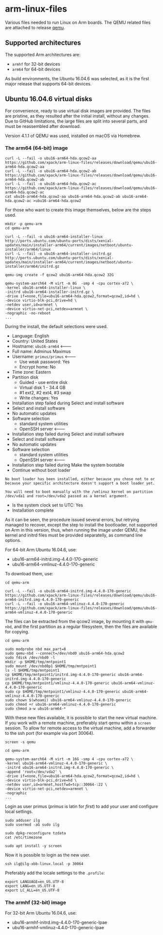 # arm-linux-files

Various files needed to run Linux on Arm boards. The QEMU related files 
are attached to release [qemu](https://github.com/xpack/arm-linux-files/releases/tag/qemu).

## Supported architectures

The supported Arm architectures are:

- `armhf` for 32-bit devices
- `arm64` for 64-bit devices

As build environments, the Ubuntu 16.04.6 was selected, as it is the first
major release that supports 64-bit devices.

## Ubuntu 16.04.6 virtual disks

For convenience, ready to use virtual disk images are provided. The files
are pristine, as they resulted after the initial install, without any
changes. 
Due to GitHub limitations, the large files are split into several parts,
and must be reassembled after download.

Version 4.1.1 of QEMU was used, installed on macOS via Homebrew.

### The arm64 (64-bit) image

```console
curl -L --fail -o ubu16-arm64-hda.qcow2-aa https://github.com/xpack/arm-linux-files/releases/download/qemu/ubu16-arm64-hda.qcow2-aa
curl -L --fail -o ubu16-arm64-hda.qcow2-ab https://github.com/xpack/arm-linux-files/releases/download/qemu/ubu16-arm64-hda.qcow2-ab
curl -L --fail -o ubu16-arm64-hda.qcow2-ac https://github.com/xpack/arm-linux-files/releases/download/qemu/ubu16-arm64-hda.qcow2-ac
cat ubu16-arm64-hda.qcow2-aa ubu16-arm64-hda.qcow2-ab ubu16-arm64-hda.qcow2-ac >ubu16-arm64-hda.qcow2
```

For those who want to create this image themselves, below are the
steps used.

```console
mkdir -p qemu-arm
cd qemu-arm

curl -L --fail -o ubu16-arm64-installer-linux http://ports.ubuntu.com/ubuntu-ports/dists/xenial-updates/main/installer-arm64/current/images/netboot/ubuntu-installer/arm64/linux
curl -L --fail -o ubu16-arm64-installer-initrd.gz http://ports.ubuntu.com/ubuntu-ports/dists/xenial-updates/main/installer-arm64/current/images/netboot/ubuntu-installer/arm64/initrd.gz

qemu-img create -f qcow2 ubu16-arm64-hda.qcow2 32G

qemu-system-aarch64 -M virt -m 8G  -smp 4 -cpu cortex-a72 \
-kernel ubu16-arm64-installer-linux \
-initrd ubu16-arm64-installer-initrd.gz \
-drive if=none,file=ubu16-arm64-hda.qcow2,format=qcow2,id=hd \
-device virtio-blk-pci,drive=hd \
-netdev user,id=armnet \
-device virtio-net-pci,netdev=armnet \
-nographic -no-reboot
...
```

During the install, the default selections were used. 

- Language: English
- Country: United States
- Hostname: `ubu16-arm64` <---
- Full name: Adminus Maximus
- Username: `primus/primus` <---
	- Use weak password: Yes
	- Encrypt home: No
- Time zone: Eastern
- Partition disk
	- Guided - use entire disk
	- Virtual disk 1 - 34.4 GB
	- #1 ext2, #2 ext4, #3 swap
	- Write changes: Yes
- Installation step failed during Select and install software
- Select and install software
- No automatic updates
- Software selection
	- standard system utilities
	- OpenSSH server <---
- Installation step failed during Select and install software
- Select and install software
- No automatic updates
- Software selection
	- standard system utilities
	- OpenSSH server <---
- Installation step failed during Make the system bootable
- Continue without boot loader

```
No boot loader has been installed, either because you chose not to or 
because your specific architecture doesn't support a boot loader yet. 
                                                                      
You will need to boot manually with the /vmlinuz kernel on partition  
/dev/vda1 and root=/dev/vda2 passed as a kernel argument.             
```

- Is the system clock set to UTC: Yes
- Installation complete

As it can be seen, the procedure issued several errors, but retrying
managed to recover, except the step to install the bootloader, not
supported on Arm in this version, thus, when running the image under
QEMU, the kernel and initrd files must be provided separatelly, as 
command line options.

For 64-bit Arm Ubuntu 16.04.6, use:

- ubu16-arm64-initrd.img-4.4.0-170-generic
- ubu16-arm64-vmlinuz-4.4.0-170-generic

To download them, use:

```console
cd qemu-arm

curl -L --fail -o ubu16-arm64-initrd.img-4.4.0-170-generic https://github.com/xpack/arm-linux-files/releases/download/qemu/ubu16-arm64-initrd.img-4.4.0-170-generic
curl -L --fail -o ubu16-arm64-vmlinuz-4.4.0-170-generic https://github.com/xpack/arm-linux-files/releases/download/qemu/ubu16-arm64-vmlinuz-4.4.0-170-generic
```

The files can be extracted from the qcow2 image, by mounting it with 
`qmu-nbd`, and the first partition as a regular filesystem, then the 
files are available for copying.

```console
cd qemu-arm

sudo modprobe nbd max_part=8
sudo qemu-nbd --connect=/dev/nbd0 ubu16-arm64-hda.qcow2
sudo fdisk /dev/nbd0 -l
mkdir -p $HOME/tmp/mntpoint1
sudo mount /dev/nbd0p1 $HOME/tmp/mntpoint1
ls -l $HOME/tmp/mntpoint1
cp $HOME/tmp/mntpoint1/initrd.img-4.4.0-170-generic ubu16-arm64-initrd.img-4.4.0-170-generic
cp $HOME/tmp/mntpoint1/vmlinuz-4.4.0-170-generic ubu16-arm64-vmlinuz-4.4.0-170-generic
sudo cp $HOME/tmp/mntpoint1/vmlinuz-4.4.0-170-generic ubu16-arm64-vmlinuz-4.4.0-170-generic
sudo chown $(whoami) ubu16-arm64-vmlinuz-4.4.0-170-generic
sudo chmod +r ubu16-arm64-vmlinuz-4.4.0-170-generic
sudo chmod a-w ubu16-arm64-*
```

With these new files available, it is possible to start the new virtual 
machine. If you work with a remote machine, preferably start qemu within
a `screen` session. To allow for remote access to the virtual machine, 
add a forwarder to the ssh port (for example via port 30064).

```console
screen -s qemu

cd qemu-arm

qemu-system-aarch64 -M virt -m 16G -smp 4 -cpu cortex-a72 \
-kernel ubu16-arm64-vmlinuz-4.4.0-170-generic \
-initrd ubu16-arm64-initrd.img-4.4.0-170-generic \
-append 'root=/dev/vda2' \
-drive if=none,file=ubu16-arm64-hda.qcow2,format=qcow2,id=hd \
-device virtio-blk-pci,drive=hd \
-netdev user,id=armnet,hostfwd=tcp::30064-:22 \
-device virtio-net-pci,netdev=armnet \
-nographic
...
```

Login as user primus (_primus_ is latin for _first_) to add your user
and configure local settings.

```console
sudo adduser ilg
sudo usermod -aG sudo ilg

sudo dpkg-reconfigure tzdata
cat /etc/timezone

sudo apt install -y screen
```

Now it is possible to login as the new user.

```console
ssh ilg@ilg-xbb-linux.local -p 30064
```

Preferably add the locale settings to the `.profile`:

```console
export LANGUAGE=en_US.UTF-8
export LANG=en_US.UTF-8
export LC_ALL=en_US.UTF-8
```

### The armhf (32-bit) image

For 32-bit Arm Ubuntu 16.04.6, use:

- ubu16-armhf-initrd.img-4.4.0-170-generic-lpae
- ubu16-armhf-vmlinuz-4.4.0-170-generic-lpae




